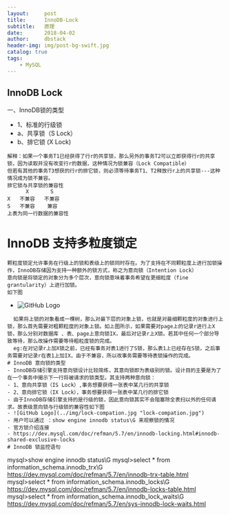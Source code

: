 ```yaml
---
layout:     post
title:      InnoDB-Lock
subtitle:   原理
date:       2018-04-02
author:     dbstack
header-img: img/post-bg-swift.jpg
catalog: true
tags:
    - MySQL
---
```



## InnoDB Lock
一、InnoDB锁的类型
- 1、标准的行级锁
- a、共享锁（S Lock） 
- b、排它锁 (X Lock)
```
解释：如果一个事务T1已经获得了行r的共享锁，那么另外的事务T2可以立即获得行r的共享锁，因为读取并没有改变行r的数据，这种情况为锁兼容（Lock Compatible）
但若有其他的事务T3想获的行r的排它锁，则必须等待事务T1、T2释放行r上的共享锁---这种情况成为锁不兼容。
排它锁与共享锁的兼容性
      X       S
X   不兼容   不兼容
S   不兼容    兼容
上表为同一行数据的兼容性
````
# InnoDB 支持多粒度锁定
````
颗粒度锁定允许事务在行级上的锁和表级上的锁同时存在。为了支持在不同颗粒度上进行加锁操作，InnoDB存储因为支持一种额外的锁方式，称之为意向锁（Intention Lock）
意向锁是将锁定的对象分为多个层次，意向锁意味着事务希望在更细粒度（fine grantularity）上进行加锁。
如下图
````
- ![GitHub Logo](../img/lock.jpg "lock.jpg")

````
  如果将上锁的对象看成一棵树，那么对最下层的对象上锁，也就是对最细颗粒度的对象进行上锁，那么首先需要对粗颗粒度的对象上锁。如上图所示，如果需要对page上的记录r进行上X锁，那么分别对数据库 、表、page上意向锁IX，最后对记录r上X锁。若其中任何一个部分导致等待，那么改操作需要等待粗粒度锁的完成。
  eg:在对记录r上加X锁之前，已经有事务对表1进行了S锁，那么表1上已经存在S锁，之后事务需要对记录r在表1上加IX，由于不兼容，所以改事务需要等待表锁操作的完成。
# InnoDB 意向锁的类型
- InnoDB存储引擎支持意向锁设计比较简练，其意向锁即为表级别的锁。设计目的主要是为了在一个事务中揭示下一行将被请求的锁类型。其支持两种意向锁：
- 1、意向共享锁（IS Lock）,事务想要获得一张表中某几行的共享锁
- 2、意向排它锁（IX Lock），事务想要获得一张表中某几行的排它锁
- 由于InnoDB存储引擎支持的是行级的锁，因此意向锁其实不会阻塞除全表扫以外的任何请求。故表级意向锁与行级锁的兼容性如下图
- ![GitHub Logo](../img/lock-compation.jpg "lock-compation.jpg")
- 用户可以通过 ：show engine innodb status\G 来观察锁的情况
- 官方锁介绍连接
- https://dev.mysql.com/doc/refman/5.7/en/innodb-locking.html#innodb-shared-exclusive-locks
# InnoDB 锁监控语句
````
mysql>show engine innodb status\G
mysql>select * from information_schema.innodb_trx\G
https://dev.mysql.com/doc/refman/5.7/en/innodb-trx-table.html
mysql>select * from information_schema.innodb_locks\G
https://dev.mysql.com/doc/refman/5.7/en/innodb-locks-table.html
mysql>select * from information_schema.innodb_lock_waits\G
https://dev.mysql.com/doc/refman/5.7/en/sys-innodb-lock-waits.html
````
